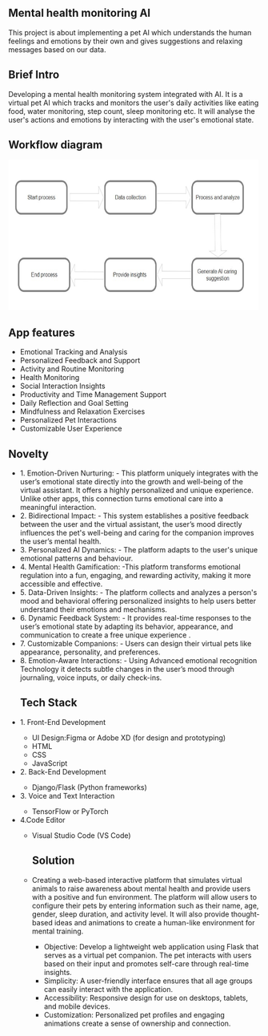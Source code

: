 ## Mental health monitoring AI
This project is about implementing a pet AI which understands the human feelings and emotions by their own and gives suggestions and relaxing messages based on our data.
## Brief Intro
Developing a mental health monitoring system integrated with AI. It is a virtual pet AI which tracks and monitors the user's daily activities like eating food, water monitoring, step count, sleep monitoring etc. It will analyse the user's actions and emotions by interacting with the user's emotional state.
## Workflow diagram
<img src="flow.jpg" width="500" height="300">

## App features
<ul>
<li>Emotional Tracking and Analysis</li>
<li>Personalized Feedback and Support</li>
<li>Activity and Routine Monitoring</li>
<li>Health Monitoring</li>
<li>Social Interaction Insights</li>
<li> Productivity and Time Management Support</li>
<li> Daily Reflection and Goal Setting</li>
<li> Mindfulness and Relaxation Exercises</li>
<li> Personalized Pet Interactions</li> 
<li>Customizable User Experience</li> 
</ul>

## Novelty
<ul>
  <li>
1. Emotion-Driven Nurturing:  
   - This platform uniquely integrates with the user’s emotional state directly into the growth and well-being of the virtual assistant. It offers a highly personalized and unique experience. Unlike other apps, this connection turns emotional care into a meaningful interaction.</li>
<li>
2. Bidirectional Impact:  
   - This system establishes a positive feedback between the user and the virtual assistant, the user’s mood directly influences the pet's well-being and caring for the companion improves the user’s mental health.</li>
<li>
3. Personalized AI Dynamics:  
   - The platform adapts to the user's unique emotional patterns and behaviour.</li>
<li>
4. Mental Health Gamification:  
   -This platform transforms emotional regulation into a fun, engaging, and rewarding activity, making it more accessible and effective.</li>
<li>
5. Data-Driven Insights:  
   - The platform collects and analyzes a person's mood and behavioral offering personalized insights to help users better understand their emotions and mechanisms. </li>
<li>
6. Dynamic Feedback System:  
   - It provides real-time responses to the user’s emotional state by adapting its behavior, appearance, and communication to create a free unique experience .</li>
  <li>
7. Customizable Companions:  
   - Users can design their virtual pets like appearance, personality, and preferences. </li>
<li>
8. Emotion-Aware Interactions:  
   - Using Advanced emotional recognition Technology it detects subtle changes in the user’s mood through journaling, voice inputs, or daily check-ins.</li><ul></ul>



## Tech Stack 
<li>1. Front-End Development</li>
<ul>
  <li>UI Design:Figma or Adobe XD (for design and prototyping)</li>
<li>HTML</li>
<li>CSS</li>
<li>JavaScript</li>
</li>
  </ul>
<li>2. Back-End Development</li>
<ul>
  <li>Django/Flask (Python frameworks)</li>
  </ul>
<li>3. Voice and Text Interaction</li>
<ul>
  <li>TensorFlow or PyTorch </li>
  </ul>
<li>4.Code Editor</li>
<ul>
<li>
  Visual Studio Code (VS Code)
</li>

## Solution
<li>Creating a web-based interactive platform that simulates virtual animals to raise awareness about mental health and provide users with a positive and fun environment. The platform will allow users to configure their pets by entering information such as their name, age, gender, sleep duration, and activity level. It will also provide thought-based ideas and animations to create a human-like environment for mental training.</li>
<ul>
  <li>
    Objective:
Develop a lightweight web application using Flask that serves as a virtual pet companion. The pet interacts with users based on their input and promotes self-care through real-time insights.
  </li>
  <li>
    Simplicity: A user-friendly interface ensures that all age groups can easily interact with the application.</li>
  <li>
Accessibility: Responsive design for use on desktops, tablets, and mobile devices.</li>
<li> Customization: Personalized pet profiles and engaging animations create a sense of ownership and connection.
  </li>
</ul>
                   



